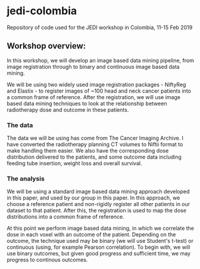 # jedi-colombia
Repository of code used for the JEDI workshop in Colombia, 11-15 Feb 2019


## Workshop overview:

In this workshop, we will develop an image based data mining pipeline, from image registration through to binary and continuous image based data mining. 

We will be using two widely used image registration packages - NiftyReg and Elastix - to register images of ~100 head and neck cancer patients into a common frame of reference. After the registration, we will use image based data mining techniques to look at the relationship between radiotherapy dose and outcome in these patients.

### The data
The data we will be using has come from The Cancer Imaging Archive. I have converted the radiotherapy planning CT volumes to Niftii format to make handling them easier. We also have the corresponding dose distribution delivered to the patients, and some outcome data including feeding tube insertion, weight loss and overall survival.

### The analysis
We will be using a standard image based data mining approach developed in this paper, and used by our group in this paper. In this approach, we choose a reference patient and non-rigidly register all other patients in our dataset to that patient. After this, the registration is used to map the dose distributions into a common frame of reference. 

At this point we perform image based data mining, in which we correlate the dose in each voxel with an outcome of the patient. Depending on the outcome, the technique used may be binary (we will use Student's t-test) or continuous (using, for example Pearson correlation). To begin with, we will use binary outcomes, but given good progress and sufficient time, we may progress to continous outcomes.
